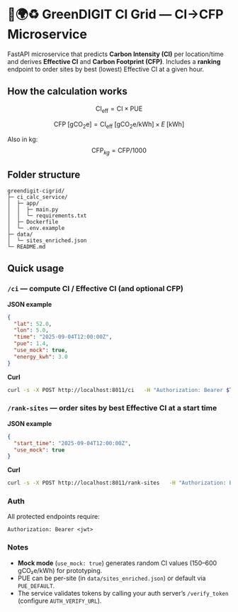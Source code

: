 # 🌱🌍♻️ GreenDIGIT CI Grid — CI→CFP Microservice

FastAPI microservice that predicts **Carbon Intensity (CI)** per location/time and derives **Effective CI** and **Carbon Footprint (CFP)**. Includes a **ranking** endpoint to order sites by best (lowest) Effective CI at a given hour.

## How the calculation works

$$
\mathrm{CI}_{\mathrm{eff}} = \mathrm{CI} \times \mathrm{PUE}
$$

$$
\mathrm{CFP}\;[\mathrm{gCO_2e}] = \mathrm{CI}_{\mathrm{eff}}\;[\mathrm{gCO_2e/kWh}] \times E\;[\mathrm{kWh}]
$$

Also in kg: 
$$ 
\mathrm{CFP}_{kg} = \mathrm{CFP}/1000 
$$

## Folder structure
```text
greendigit-cigrid/
├─ ci_calc_service/
│  ├─ app/
│  │  ├─ main.py
│  │  └─ requirements.txt
│  ├─ Dockerfile
│  └─ .env.example
├─ data/
│  └─ sites_enriched.json
└─ README.md
```

## Quick usage

### `/ci` — compute CI / Effective CI (and optional CFP)

**JSON example**
```json
{
  "lat": 52.0,
  "lon": 5.0,
  "time": "2025-09-04T12:00:00Z",
  "pue": 1.4,
  "use_mock": true,
  "energy_kwh": 3.0
}
```

**Curl**
```bash
curl -s -X POST http://localhost:8011/ci   -H "Authorization: Bearer $TOKEN"   -H "Content-Type: application/json"   -d '{"lat":52.0,"lon":5.0,"time":"2025-09-04T12:00:00Z","pue":1.4,"use_mock":true,"energy_kwh":3.0}'
```

### `/rank-sites` — order sites by best Effective CI at a start time

**JSON example**
```json
{
  "start_time": "2025-09-04T12:00:00Z",
  "use_mock": true
}
```

**Curl**
```bash
curl -s -X POST http://localhost:8011/rank-sites   -H "Authorization: Bearer $TOKEN"   -H "Content-Type: application/json"   -d '{"start_time":"2025-09-04T12:00:00Z","use_mock":true}'
```

### Auth
All protected endpoints require:
```
Authorization: Bearer <jwt>
```

### Notes
- **Mock mode** (`use_mock: true`) generates random CI values (150–600 gCO₂e/kWh) for prototyping.
- PUE can be per-site (in `data/sites_enriched.json`) or default via `PUE_DEFAULT`.
- The service validates tokens by calling your auth server’s `/verify_token` (configure `AUTH_VERIFY_URL`).
